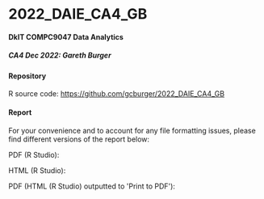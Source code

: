 # 2022_DAIE_CA4_GB

#### DkIT COMPC9047 Data Analytics

##### CA4 Dec 2022: Gareth Burger

#### Repository
R source code: https://github.com/gcburger/2022_DAIE_CA4_GB

#### Report
For your convenience and to account for any file formatting issues, please find different versions of the report below:

PDF (R Studio): 

HTML (R Studio): 

PDF (HTML (R Studio) outputted to 'Print to PDF'): 